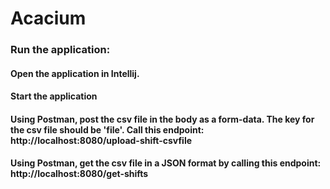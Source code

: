 # Acacium
 
### Run the application:

#### Open the application in Intellij.
#### Start the application
#### Using Postman, post the csv file in the body as a form-data. The key for the csv file should be 'file'. Call this endpoint: http://localhost:8080/upload-shift-csvfile
#### Using Postman, get the csv file in a JSON format by calling this endpoint: http://localhost:8080/get-shifts
